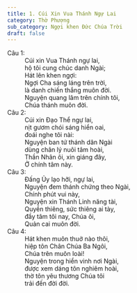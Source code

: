 ```yaml
---
title: 1. Cúi Xin Vua Thánh Ngự Lai
category: Thờ Phượng
sub_category: Ngợi khen Đức Chúa Trời
draft: false
---
```

<dl><dt>Câu 1:</dt><dd data-verse=\"1\">Cúi xin Vua Thánh ngự lai, <br/>hộ tôi cung chúc danh Ngài; <br/>Hát lên khen ngợi: <br/>Ngợi Cha sáng láng trên trời, <br/>là danh chiến thắng muôn đời. <br/>Nguyện quang lâm trên chính tôi, <br/>Chúa thánh muôn đời. </dd><dt>Câu 2:</dt><dd data-verse=\"2\">Cúi xin Đạo Thể ngự lai, <br/>nịt gươm chói sáng hiển oai, <br/>đoái nghe tôi nài: <br/>Nguyện ban tứ thánh dân Ngài <br/>dùng chân lý nuôi tâm hoài, <br/>Thần Nhân ôi, xin giáng đây, <br/>Ở chính tâm này. </dd><dt>Câu 3:</dt><dd data-verse=\"3\">Đấng Ủy lạo hỡi, ngự lai, <br/>Nguyện đem thánh chứng theo Ngài, <br/>Chính phút vui này, <br/>Nguyện xin Thánh Linh năng tài, <br/>Quyền thiêng, sức thiêng ai tày, <br/>đầy tâm tôi nay, Chúa ôi, <br/>Quản cai muôn đời. </dd><dt>Câu 4:</dt><dd data-verse=\"4\">Hát khen muôn thuở nào thôi, <br/>hiệp tôn Chân Chúa Ba Ngôi, <br/>Chúa trên muôn loài! <br/>Nguyện trong hiển vinh nơi Ngài, <br/>được xem dáng tôn nghiêm hoài, <br/>thờ tôn yêu thương Chúa tôi <br/>trải đến đời đời. </dd></dl>